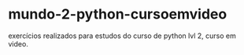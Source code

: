 # mundo-2-python-cursoemvideo
 exercícios realizados para estudos do curso de python lvl 2, curso em video. 
